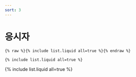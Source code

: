 ```yaml
---
sort: 3
---
```


# 응시자

```
{% raw %}{% include list.liquid all=true %}{% endraw %}

{% include list.liquid all=true %}
```

{% include list.liquid all=true %}
